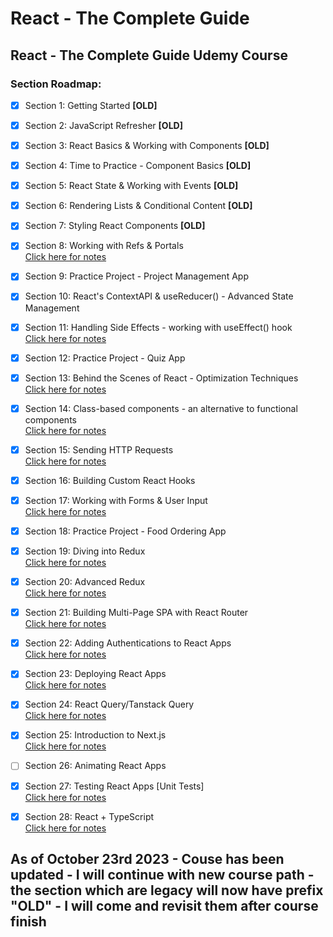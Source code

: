 # React - The Complete Guide

## React - The Complete Guide Udemy Course

### Section Roadmap:

- [x] Section 1: Getting Started **[OLD]**
- [x] Section 2: JavaScript Refresher **[OLD]**
- [x] Section 3: React Basics & Working with Components **[OLD]**
- [x] Section 4: Time to Practice - Component Basics **[OLD]**
- [x] Section 5: React State & Working with Events **[OLD]**
- [x] Section 6: Rendering Lists & Conditional Content **[OLD]**
- [x] Section 7: Styling React Components **[OLD]**
- [x] Section 8: Working with Refs & Portals  
[Click here for notes](https://github.com/KlawyFarfocel/ReactCompleteGuide/tree/main/Section-8-Refs-Portals/139-157)
- [x] Section 9: Practice Project - Project Management App
- [x] Section 10: React's ContextAPI & useReducer() - Advanced State Management  

- [x] Section 11: Handling Side Effects - working with useEffect() hook  
[Click here for notes](https://github.com/KlawyFarfocel/ReactCompleteGuide/tree/main/Section-11-Working-with-useEffect/01-starting-project)
- [x] Section 12: Practice Project - Quiz App
- [x] Section 13: Behind the Scenes of React - Optimization Techniques  
[Click here for notes](https://github.com/KlawyFarfocel/ReactCompleteGuide/tree/main/Section-13-Optimalization-Techniques)
- [x] Section 14: Class-based components - an alternative to functional components  
[Click here for notes](https://github.com/KlawyFarfocel/ReactCompleteGuide/tree/main/Section-14-Class-Based-Components/01-starting-project)
- [x] Section 15: Sending HTTP Requests  
[Click here for notes](https://github.com/KlawyFarfocel/ReactCompleteGuide/tree/main/Section-15-Sending-HTTP-Requests/01-starting-project)
- [x] Section 16: Building Custom React Hooks  
- [x] Section 17: Working with Forms & User Input  
[Click here for notes](https://github.com/KlawyFarfocel/ReactCompleteGuide/tree/main/Section-17-Forms-and-Inputs)
- [x] Section 18: Practice Project - Food Ordering App
- [x] Section 19: Diving into Redux  
[Click here for notes](https://github.com/KlawyFarfocel/ReactCompleteGuide/tree/main/Section-19-Diving-Into-Redux/01-starting-project)
- [x] Section 20: Advanced Redux  
[Click here for notes](https://github.com/KlawyFarfocel/ReactCompleteGuide/tree/main/Section-20-Advanced-Redux/01-starting-project)
- [x] Section 21: Building Multi-Page SPA with React Router  
[Click here for notes](https://github.com/KlawyFarfocel/ReactCompleteGuide/tree/main/Section-21-Build-SPA-with-React-Router)
- [x] Section 22: Adding Authentications to React Apps  
[Click here for notes](https://github.com/KlawyFarfocel/ReactCompleteGuide/tree/main/Section-22-Authenticating-React/01-starting-project)
- [x] Section 23: Deploying React Apps   
[Click here for notes](https://github.com/KlawyFarfocel/ReactCompleteGuide/tree/main/Section-23-Deploying-React-Apps/01-starting-project)
- [x] Section 24: React Query/Tanstack Query  
[Click here for notes](https://github.com/KlawyFarfocel/ReactCompleteGuide/tree/main/Section-24-React-Query-Tanstack-Query)
- [x] Section 25: Introduction to Next.js  
[Click here for notes](https://github.com/KlawyFarfocel/ReactCompleteGuide/tree/main/Section-25-Introduction-to-NextJS)
- [ ] Section 26: Animating React Apps
- [x] Section 27: Testing React Apps [Unit Tests]  
[Click here for notes](https://github.com/KlawyFarfocel/ReactCompleteGuide/tree/main/Section-27-Unit-Tests)
- [x] Section 28: React + TypeScript  
[Click here for notes](https://github.com/KlawyFarfocel/ReactCompleteGuide/tree/main/Section-28-React-Typescript)


## As of October 23rd 2023 - Couse has been updated - I will continue with new course path - the section which are legacy will now have prefix "OLD" - I will come and revisit them after course finish
